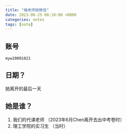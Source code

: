```yaml
---
title: "梅老师她微信"
date: 2023-06-25 08:10:00 +0800
categories: notes
tags: [note]
---
```

## 账号
```
myw20001021
```

## 日期？
她离开的最后一天

## 她是谁？
1. 我们的代课老师 （2023年6月Chen离开去出中考卷时）
2. 理工学院的实习生 （当时）